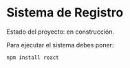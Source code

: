 <h1> Sistema de Registro </h1>
<p> Estado del proyecto: en construcción. </p>

<p> Para ejecutar el sistema debes poner: </p>

```
npm install react
```

